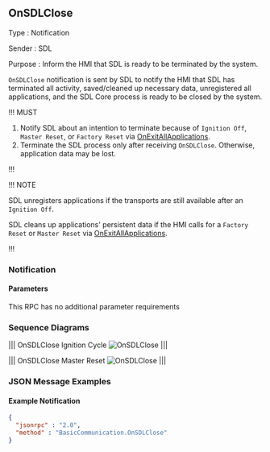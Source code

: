 ## OnSDLClose

Type
: Notification

Sender
: SDL

Purpose
: Inform the HMI that SDL is ready to be terminated by the system.

`OnSDLClose` notification is sent by SDL to notify the HMI that SDL has terminated all activity, saved/cleaned up necessary data, unregistered all applications, and the SDL Core process is ready to be closed by the system.

!!! MUST

  1. Notify SDL about an intention to terminate because of `Ignition Off`, `Master Reset`, or `Factory Reset` via [OnExitAllApplications](../onexitallapplications).
  2. Terminate the SDL process only after receiving `OnSDLClose`. Otherwise, application data may be lost.

!!!

!!! NOTE

SDL unregisters applications if the transports are still available after an `Ignition Off`.

SDL cleans up applications' persistent data if the HMI calls for a `Factory Reset` or `Master Reset` via [OnExitAllApplications](../onexitallapplications).

!!!

### Notification

#### Parameters

This RPC has no additional parameter requirements

### Sequence Diagrams

|||
OnSDLClose Ignition Cycle
![OnSDLClose](./assets/OnSDLCloseIgnition.png)
|||

|||
OnSDLClose Master Reset
![OnSDLClose](./assets/OnSDLCloseReset.png)
|||

### JSON Message Examples

#### Example Notification

```json
{
  "jsonrpc" : "2.0",
  "method" : "BasicCommunication.OnSDLClose"
}
```
